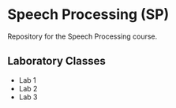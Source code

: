 Speech Processing (SP)
====

Repository for the Speech Processing course.

Laboratory Classes
--------

- Lab 1
- Lab 2 
- Lab 3 
